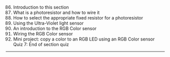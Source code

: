 86. Introduction to this section
87. What is a photoresistor and how to wire it
88. How to select the appropriate fixed resistor for a photoresistor
89. Using the Ultra-Violet light sensor
90. An introduction to the RGB Color sensor
91. Wiring the RGB Color sensor
92. Mini project: copy a color to an RGB LED using an RGB Color sensor
    Quiz 7: End of section quiz

---
